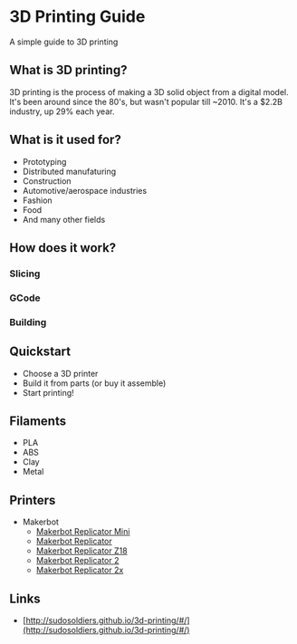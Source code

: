 # 3D Printing Guide

A simple guide to 3D printing

## What is 3D printing?

3D printing is the process of making a 3D solid object from a digital model. It's been around since the 80's, but wasn't popular till ~2010. It's a $2.2B industry, up 29% each year.

## What is it used for?

- Prototyping
- Distributed manufaturing
- Construction
- Automotive/aerospace industries
- Fashion
- Food
- And many other fields

## How does it work?

### Slicing

### GCode

### Building

## Quickstart

- Choose a 3D printer
- Build it from parts (or buy it assemble)
- Start printing!

## Filaments 

- PLA
- ABS
- Clay
- Metal

## Printers

- Makerbot
  - [Makerbot Replicator Mini](http://store.makerbot.com/replicator-mini)
  - [Makerbot Replicator](http://store.makerbot.com/replicator)
  - [Makerbot Replicator Z18](http://store.makerbot.com/replicator-z18)
  - [Makerbot Replicator 2](http://store.makerbot.com/replicator2)
  - [Makerbot Replicator 2x](http://store.makerbot.com/replicator2x)

## Links

- [http://sudosoldiers.github.io/3d-printing/#/](http://sudosoldiers.github.io/3d-printing/#/)
